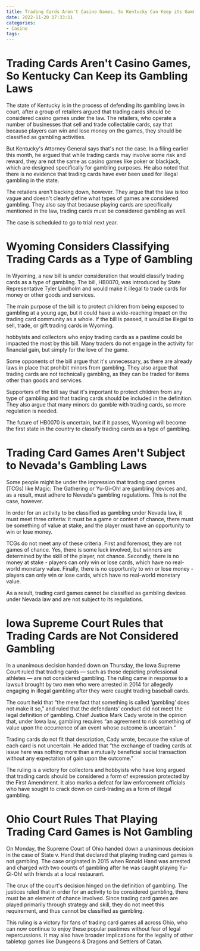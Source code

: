 ```yaml
---
title: Trading Cards Aren't Casino Games, So Kentucky Can Keep its Gambling Laws
date: 2022-11-20 17:33:11
categories:
- Casino
tags:
---
```



#  Trading Cards Aren't Casino Games, So Kentucky Can Keep its Gambling Laws

The state of Kentucky is in the process of defending its gambling laws in court, after a group of retailers argued that trading cards should be considered casino games under the law. The retailers, who operate a number of businesses that sell and trade collectable cards, say that because players can win and lose money on the games, they should be classified as gambling activities.

But Kentucky's Attorney General says that's not the case. In a filing earlier this month, he argued that while trading cards may involve some risk and reward, they are not the same as casino games like poker or blackjack, which are designed specifically for gambling purposes. He also noted that there is no evidence that trading cards have ever been used for illegal gambling in the state.

The retailers aren't backing down, however. They argue that the law is too vague and doesn't clearly define what types of games are considered gambling. They also say that because playing cards are specifically mentioned in the law, trading cards must be considered gambling as well.

The case is scheduled to go to trial next year.

#  Wyoming Considers Classifying Trading Cards as a Type of Gambling

In Wyoming, a new bill is under consideration that would classify trading cards as a type of gambling. The bill, HB0070, was introduced by State Representative Tyler Lindholm and would make it illegal to trade cards for money or other goods and services.

The main purpose of the bill is to protect children from being exposed to gambling at a young age, but it could have a wide-reaching impact on the trading card community as a whole. If the bill is passed, it would be illegal to sell, trade, or gift trading cards in Wyoming.

 hobbyists and collectors who enjoy trading cards as a pastime could be impacted the most by this bill. Many traders do not engage in the activity for financial gain, but simply for the love of the game.

Some opponents of the bill argue that it's unnecessary, as there are already laws in place that prohibit minors from gambling. They also argue that trading cards are not technically gambling, as they can be traded for items other than goods and services.

Supporters of the bill say that it's important to protect children from any type of gambling and that trading cards should be included in the definition. They also argue that many minors do gamble with trading cards, so more regulation is needed.

The future of HB0070 is uncertain, but if it passes, Wyoming will become the first state in the country to classify trading cards as a type of gambling.

#  Trading Card Games Aren't Subject to Nevada's Gambling Laws

Some people might be under the impression that trading card games (TCGs) like Magic: The Gathering or Yu-Gi-Oh! are gambling devices and, as a result, must adhere to Nevada's gambling regulations. This is not the case, however.

In order for an activity to be classified as gambling under Nevada law, it must meet three criteria: it must be a game or contest of chance, there must be something of value at stake, and the player must have an opportunity to win or lose money.

TCGs do not meet any of these criteria. First and foremost, they are not games of chance. Yes, there is some luck involved, but winners are determined by the skill of the player, not chance. Secondly, there is no money at stake - players can only win or lose cards, which have no real-world monetary value. Finally, there is no opportunity to win or lose money - players can only win or lose cards, which have no real-world monetary value.

As a result, trading card games cannot be classified as gambling devices under Nevada law and are not subject to its regulations.

#  Iowa Supreme Court Rules that Trading Cards are Not Considered Gambling

In a unanimous decision handed down on Thursday, the Iowa Supreme Court ruled that trading cards — such as those depicting professional athletes — are not considered gambling. The ruling came in response to a lawsuit brought by two men who were arrested in 2014 for allegedly engaging in illegal gambling after they were caught trading baseball cards.

The court held that “the mere fact that something is called ‘gambling’ does not make it so,” and ruled that the defendants’ conduct did not meet the legal definition of gambling. Chief Justice Mark Cady wrote in the opinion that, under Iowa law, gambling requires “an agreement to risk something of value upon the occurrence of an event whose outcome is uncertain.”

 Trading cards do not fit that description, Cady wrote, because the value of each card is not uncertain. He added that “the exchange of trading cards at issue here was nothing more than a mutually beneficial social transaction without any expectation of gain upon the outcome.”

The ruling is a victory for collectors and hobbyists who have long argued that trading cards should be considered a form of expression protected by the First Amendment. It also marks a defeat for law enforcement officials who have sought to crack down on card-trading as a form of illegal gambling.

#  Ohio Court Rules That Playing Trading Card Games is Not Gambling

On Monday, the Supreme Court of Ohio handed down a unanimous decision in the case of State v. Hand that declared that playing trading card games is not gambling. The case originated in 2015 when Ronald Hand was arrested and charged with two counts of gambling after he was caught playing Yu-Gi-Oh! with friends at a local restaurant.

The crux of the court's decision hinged on the definition of gambling. The justices ruled that in order for an activity to be considered gambling, there must be an element of chance involved. Since trading card games are played primarily through strategy and skill, they do not meet this requirement, and thus cannot be classified as gambling.

This ruling is a victory for fans of trading card games all across Ohio, who can now continue to enjoy these popular pastimes without fear of legal repercussions. It may also have broader implications for the legality of other tabletop games like Dungeons & Dragons and Settlers of Catan.